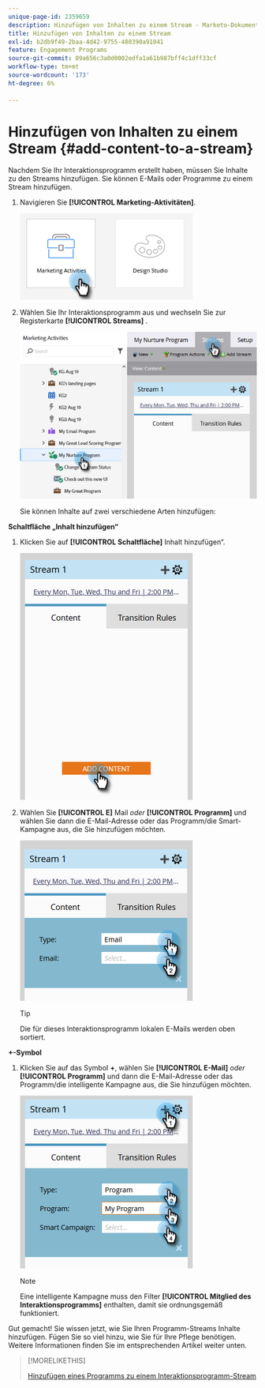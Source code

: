 ```yaml
---
unique-page-id: 2359659
description: Hinzufügen von Inhalten zu einem Stream - Marketo-Dokumente - Produktdokumentation
title: Hinzufügen von Inhalten zu einem Stream
exl-id: b2db9f49-2baa-4d42-9755-480390a91041
feature: Engagement Programs
source-git-commit: 09a656c3a0d0002edfa1a61b987bff4c1dff33cf
workflow-type: tm+mt
source-wordcount: '173'
ht-degree: 6%

---
```


# Hinzufügen von Inhalten zu einem Stream {#add-content-to-a-stream}

Nachdem Sie Ihr Interaktionsprogramm erstellt haben, müssen Sie Inhalte zu den Streams hinzufügen. Sie können E-Mails oder Programme zu einem Stream hinzufügen.

1. Navigieren Sie **[!UICONTROL Marketing-Aktivitäten]**.

   ![](assets/add-content-to-a-stream-1.png)

1. Wählen Sie Ihr Interaktionsprogramm aus und wechseln Sie zur Registerkarte **[!UICONTROL Streams]** .

   ![](assets/add-content-to-a-stream-2.png)

   Sie können Inhalte auf zwei verschiedene Arten hinzufügen:

**Schaltfläche „Inhalt hinzufügen“**

1. Klicken Sie auf **[!UICONTROL Schaltfläche]** Inhalt hinzufügen“.

   ![](assets/add-content-to-a-stream-3.png)

1. Wählen Sie **[!UICONTROL E]** Mail _oder_ **[!UICONTROL Programm]** und wählen Sie dann die E-Mail-Adresse oder das Programm/die Smart-Kampagne aus, die Sie hinzufügen möchten.

   ![](assets/add-content-to-a-stream-4.png)

   >[!TIP]
   >
   >Die für dieses Interaktionsprogramm lokalen E-Mails werden oben sortiert.

**+-Symbol**

1. Klicken Sie auf das Symbol **+**, wählen Sie **[!UICONTROL E-Mail]** _oder_&#x200B;**[!UICONTROL Programm]** und dann die E-Mail-Adresse oder das Programm/die intelligente Kampagne aus, die Sie hinzufügen möchten.

   ![](assets/add-content-to-a-stream-5.png)

   >[!NOTE]
   >
   >Eine intelligente Kampagne muss den Filter **[!UICONTROL Mitglied des Interaktionsprogramms]** enthalten, damit sie ordnungsgemäß funktioniert.

Gut gemacht! Sie wissen jetzt, wie Sie Ihren Programm-Streams Inhalte hinzufügen. Fügen Sie so viel hinzu, wie Sie für Ihre Pflege benötigen. Weitere Informationen finden Sie im entsprechenden Artikel weiter unten.

>[!MORELIKETHIS]
>
>[Hinzufügen eines Programms zu einem Interaktionsprogramm-Stream](/help/marketo/product-docs/email-marketing/drip-nurturing/creating-an-engagement-program/adding-a-program-to-an-engagement-program-stream.md)
